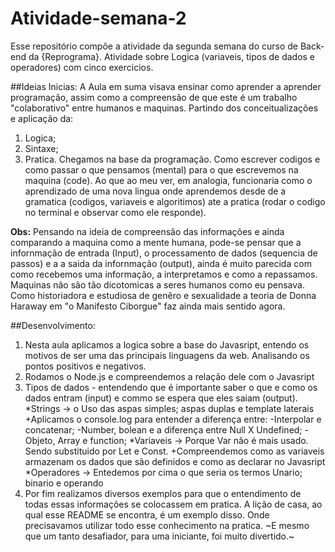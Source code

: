 # Atividade-semana-2
Esse repositório compõe a atividade da segunda semana do curso de Back-end da {Reprograma}. 
Atividade sobre Logica (variaveis, tipos de dados e operadores)  com cinco exercicios.  

##Ideias Inicias:
A Aula em suma visava ensinar como aprender a aprender programação, assim como a compreensão
de que este é um trabalho "colaborativo" entre humanos e maquinas. Partindo dos conceitualizações
e aplicação da:
1. Logica; 
2. Sintaxe; 
3. Pratica.
Chegamos na base da programação. Como escrever codigos e como passar o que pensamos (mental) para
o que escrevemos na maquina (code). Ao que ao meu ver, em analogia, funcionaria como o aprendizado
de uma nova lingua onde aprendemos desde de a gramatica (codigos, variaveis e algoritimos) ate a
pratica (rodar o codigo no terminal e observar como ele responde).  

**Obs:** Pensando na ideia de compreensão das informações e ainda comparando a maquina como a mente humana,
pode-se pensar que a infornmação de entrada (Input), o processamento de dados (sequencia de passos) e a
a saida da infornmação (output), ainda é muito parecida com como recebemos uma informação, a interpretamos
e como a repassamos. Maquinas não são tão dicotomicas a seres humanos como eu pensava. Como historiadora
e estudiosa de genêro e sexualidade a teoria de Donna Haraway em "o Manifesto Ciborgue" faz ainda mais 
sentido agora.  

##Desenvolvimento:
1. Nesta aula aplicamos a logica sobre a base do Javasript, entendo os motivos de ser uma das principais
linguagens da web. Analisando os pontos positivos e negativos.
2. Rodamos o Node.js e compreendemos a relação dele com o Javasript
3. Tipos de dados - entendendo que é importante saber o que e como os dados entram (input) e commo se 
espera que eles saiam (output). 
    *Strings -> o Uso das aspas simples; aspas duplas e template laterais
        +Aplicamos o console.log para entender a diferença entre:
            -Interpolar e concatenar; 
            -Number, bolean e a diferença entre Null X Undefined;
            -Objeto, Array e function;
    *Variaveis -> Porque Var não é mais usado. Sendo substituido por Let e Const.
        +Compreendemos como as variaveis armazenam os dados que são definidos e como as declarar no Javasript
    *Operadores -> Entedemos por cima o que seria os termos Unario; binario e operando
4. Por fim realizamos diversos exemplos para que o entendimento de todas essas informações se colocassem
em pratica. A lição de casa, ao qual esse README se encontra, é um exemplo disso. Onde precisavamos utilizar
todo esse conhecimento na pratica. ~E mesmo que um tanto desafiador, para uma iniciante, foi muito divertido.~


